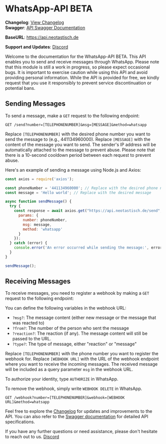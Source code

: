 # WhatsApp-API BETA

**Changelog**: [View Changelog](https://github.com/Neotastisch/WhatsApp-API/blob/main/Changelog.md)<br>
**Swagger**: [API Swagger Documentation](https://api.neotastisch.de/swagger/)

**BaseURL**: https://api.neotastisch.de

**Support and Updates**: [Discord](https://discord.gg/pZKFGWVvfF)

Welcome to the documentation for the WhatsApp-API BETA. This API enables you to send and receive messages through WhatsApp. Please note that this module is still a work in progress, so please expect occasional bugs. It is important to exercise caution while using this API and avoid providing personal information. While the API is provided for free, we kindly request that you use it responsibly to prevent service discontinuation or potential bans.

## Sending Messages

To send a message, make a `GET` request to the following endpoint:

```
GET /send?number=[TELEPHONENUMBER]&msg=[MESSAGE]&method=whatsapp
```

Replace `[TELEPHONENUMBER]` with the desired phone number you want to send the message to (e.g., 441134960000). Replace `[MESSAGE]` with the content of the message you want to send. The sender's IP address will be automatically attached to the message to prevent abuse. Please note that there is a 10-second cooldown period between each request to prevent abuse.

Here's an example of sending a message using Node.js and Axios:

```javascript
const axios = require('axios');

const phoneNumber = '441134960000'; // Replace with the desired phone number
const message = 'Hello world'; // Replace with the desired message

async function sendMessage() {
  try {
    const response = await axios.get("https://api.neotastisch.de/send", {
      params: {
        number: phoneNumber,
        msg: message,
        method: 'whatsapp'
      }
    });
  } catch (error) {
    console.error('An error occurred while sending the message:', error);
  }
}

sendMessage();                           
```

## Receiving Messages

To receive messages, you need to register a webhook by making a `GET` request to the following endpoint:

You can define the following variables in the webhook URL:
- `?msg?`: The message content (either new message or the message that was reacted to)
- `?from?`: The number of the person who sent the message
- `?reaction?`: The reaction (if any). The message content will still be passed to the URL.
- `?type?`: The type of message, either "reaction" or "message"

Replace `[TELEPHONENUMBER]` with the phone number you want to register the webhook for. Replace `[WEBHOOK URL]` with the URL of the webhook endpoint where you want to receive the incoming messages. The received message will be included as a query parameter `msg` in the webhook URL.

To authorize your identity, type `AUTHORIZE` in WhatsApp.

To remove the webhook, simply write `WEBHOOK DELETE` in WhatsApp.

```http
GET /webhook?number=[TELEPHONENUMBER]&webhook=[WEBHOOK URL]&method=whatsapp                                        
```

Feel free to explore the [Changelog](https://github.com/Neotastisch/WhatsApp-API/blob/main/changelog.md) for updates and improvements to the API. You can also refer to the [Swagger documentation](https://api.neotastisch.de/swagger/) for detailed API specifications.

If you have any further questions or need assistance, please don't hesitate to reach out to us. [Discord](https://discord.gg/pZKFGWVvfF)
